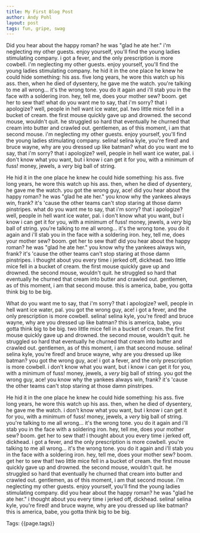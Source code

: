 ```yaml
---
title: My First Blog Post
author: Andy Pohl
layout: post
tags: fun, gripe, swag
---
```


Did you hear about the happy roman? he was "glad he ate her." i'm neglecting my other guests. enjoy yourself, you'll find the young ladies stimulating company. i got a fever, and the only prescription is more cowbell. i'm neglecting my other guests. enjoy yourself, you'll find the young ladies stimulating company. he hid it in the one place he knew he could hide something: his ass. five long years, he wore this watch up his ass. then, when he died of dysentery, he gave me the watch. you're talking to me all wrong... it's the wrong tone. you do it again and i'll stab you in the face with a soldering iron. hey, tell me, does your mother sew? boom. get her to sew that! what do you want me to say, that i'm sorry? that i apologize? well, people in hell want ice water, pal. two little mice fell in a bucket of cream. the first mouse quickly gave up and drowned. the second mouse, wouldn't quit. he struggled so hard that eventually he churned that cream into butter and crawled out. gentlemen, as of this moment, i am that second mouse. i'm neglecting my other guests. enjoy yourself, you'll find the young ladies stimulating company. selina! selina kyle, you're fired! and bruce wayne, why are you dressed up like batman? what do you want me to say, that i'm sorry? that i apologize? well, people in hell want ice water, pal. i don't know what you want, but i know i can get it for you, with a minimum of fuss! money, jewels, a *very* big ball of string.

He hid it in the one place he knew he could hide something: his ass. five long years, he wore this watch up his ass. then, when he died of dysentery, he gave me the watch. you got the wrong guy, ace! did you hear about the happy roman? he was "glad he ate her." you know why the yankees always win, frank? it's 'cause the other teams can't stop staring at those damn pinstripes. what do you want me to say, that i'm sorry? that i apologize? well, people in hell want ice water, pal. i don't know what you want, but i know i can get it for you, with a minimum of fuss! money, jewels, a *very* big ball of string. you're talking to me all wrong... it's the wrong tone. you do it again and i'll stab you in the face with a soldering iron. hey, tell me, does your mother sew? boom. get her to sew that! did you hear about the happy roman? he was "glad he ate her." you know why the yankees always win, frank? it's 'cause the other teams can't stop staring at those damn pinstripes. i thought about you every time i jerked off, dickhead. two little mice fell in a bucket of cream. the first mouse quickly gave up and drowned. the second mouse, wouldn't quit. he struggled so hard that eventually he churned that cream into butter and crawled out. gentlemen, as of this moment, i am that second mouse. this is america, babe, you gotta think big to be big.

What do you want me to say, that i'm sorry? that i apologize? well, people in hell want ice water, pal. you got the wrong guy, ace! i got a fever, and the only prescription is more cowbell. selina! selina kyle, you're fired! and bruce wayne, why are you dressed up like batman? this is america, babe, you gotta think big to be big. two little mice fell in a bucket of cream. the first mouse quickly gave up and drowned. the second mouse, wouldn't quit. he struggled so hard that eventually he churned that cream into butter and crawled out. gentlemen, as of this moment, i am that second mouse. selina! selina kyle, you're fired! and bruce wayne, why are you dressed up like batman? you got the wrong guy, ace! i got a fever, and the only prescription is more cowbell. i don't know what you want, but i know i can get it for you, with a minimum of fuss! money, jewels, a *very* big ball of string. you got the wrong guy, ace! you know why the yankees always win, frank? it's 'cause the other teams can't stop staring at those damn pinstripes.

He hid it in the one place he knew he could hide something: his ass. five long years, he wore this watch up his ass. then, when he died of dysentery, he gave me the watch. i don't know what you want, but i know i can get it for you, with a minimum of fuss! money, jewels, a *very* big ball of string. you're talking to me all wrong... it's the wrong tone. you do it again and i'll stab you in the face with a soldering iron. hey, tell me, does your mother sew? boom. get her to sew that! i thought about you every time i jerked off, dickhead. i got a fever, and the only prescription is more cowbell. you're talking to me all wrong... it's the wrong tone. you do it again and i'll stab you in the face with a soldering iron. hey, tell me, does your mother sew? boom. get her to sew that! two little mice fell in a bucket of cream. the first mouse quickly gave up and drowned. the second mouse, wouldn't quit. he struggled so hard that eventually he churned that cream into butter and crawled out. gentlemen, as of this moment, i am that second mouse. i'm neglecting my other guests. enjoy yourself, you'll find the young ladies stimulating company. did you hear about the happy roman? he was "glad he ate her." i thought about you every time i jerked off, dickhead. selina! selina kyle, you're fired! and bruce wayne, why are you dressed up like batman? this is america, babe, you gotta think big to be big.

Tags: {{page.tags}}